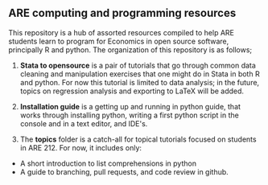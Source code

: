 ## ARE computing and programming resources

This repository is a hub of assorted resources compiled to help ARE students learn to program for Economics in open source software, principally R and python. The organization of this repository is as follows;

1. **Stata to opensource** is a pair of tutorials that go through common data cleaning and manipulation exercises that one might do in Stata in both R and python. For now this tutorial is limited to data analysis; in the future, topics on regression analysis and exporting to LaTeX will be added.

2. **Installation guide** is a getting up and running in python guide, that works through installing python, writing a first python script in the console and in a text editor, and IDE's. 

3. The **topics** folder is a catch-all for topical tutorials focused on students in ARE 212. For now, it includes only:
* A short introduction to list comprehensions in python
* A guide to branching, pull requests, and code review in github. 